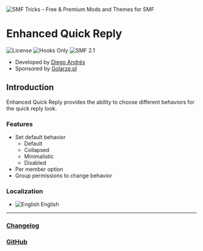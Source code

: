 ![SMF Tricks - Free & Premium Mods and Themes for SMF](https://smftricks.com/logos/logo.png)

# Enhanced Quick Reply
![License](https://img.shields.io/badge/License-MPL%202.0-248049) ![Hooks Only](https://img.shields.io/badge/Hooks%20Only-Yes-6041a3) ![SMF 2.1](https://img.shields.io/badge/SMF-2.1-3f73a0)

* Developed by [Diego Andrés](https://github.com/DiegoAndresCortes)
* Sponsored by [Golarze.pl](https://www.golarze.pl/index.php)

## Introduction
Enhanced Quick Reply provides the ability to choose different behaviors for the quick reply look.

### Features
- Set default behavior
  - Default
  - Collapsed
  - Minimalistic
  - Disabled
- Per member option
- Group permissions to change behavior

### Localization
- ![English](https://www.simplemachines.org/site_images/lang/english.gif) English
---
### [Changelog](https://github.com/SMFTricks/Enhanced-Quick-Reply/blob/main/CHANGELOG.md)
### [GitHub](https://github.com/SMFTricks/Enhanced-Quick-Reply)